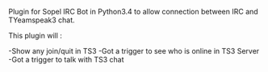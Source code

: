 Plugin for Sopel IRC Bot in Python3.4 to allow connection between IRC and 
TYeamspeak3 chat.

This plugin will :

-Show any join/quit in TS3
-Got a trigger to see who is online in TS3 Server
-Got a trigger to talk with TS3 chat
